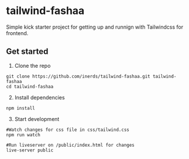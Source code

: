 # tailwind-fashaa
Simple kick starter project for getting up and runnign with Tailwindcss for frontend. 

## Get started
1. Clone the repo
```
git clone https://github.com/inerds/tailwind-fashaa.git tailwind-fashaa
cd tailwind-fashaa
```

2. Install dependencies
```
npm install
```

3. Start development
```
#Watch changes for css file in css/tailwind.css
npm run watch
```
```
#Run liveserver on /public/index.html for changes
live-server public
```
